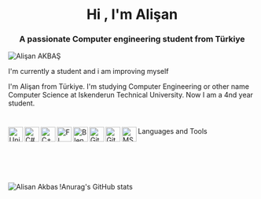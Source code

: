 <h1 align="center">Hi , I'm Alişan</h1>
<h3 align="center">A passionate Computer engineering student from Türkiye</h3>

<p align="left"> <img src="https://komarev.com/ghpvc/?username=yukseelalkis" alt="Alişan AKBAŞ" /> </p>

 I'm currently a student and i am improving myself

I'm Alişan from Türkiye. I'm studying Computer Engineering or other name Computer Science at Iskenderun Technical University. Now I am a 4nd year student.

#

Languages and Tools
<img align="left" alt="Unity" width="30px" src="https://cdn.freelogovectors.net/wp-content/uploads/2023/11/unitylogo-freelogovectors.net_.png" />
<img align="left" alt="C#" width="30px" src="https://cdn.jsdelivr.net/gh/devicons/devicon/icons/csharp/csharp-plain.svg" />
<img align="left" alt="C++" width="30px" src="https://cdn.jsdelivr.net/gh/devicons/devicon/icons/cplusplus/cplusplus-plain.svg" />
<img align="left" alt="Fl Studio" width="30px" src="https://e7.pngegg.com/pngimages/323/368/png-clipart-fl-studio-mobile-line-ipod-touch-studio-one-free-natural-foods-food.png" />
<img align="left" alt="Blender" width="30px" src="https://upload.wikimedia.org/wikipedia/commons/0/0c/Blender_logo_no_text.svg" />
<img align="left" alt="Git" width="30px" src="https://cdn.jsdelivr.net/gh/devicons/devicon/icons/git/git-original.svg" />
<img align="left" alt="Github" width="30px" src="https://cdn.jsdelivr.net/gh/devicons/devicon/icons/github/github-original.svg" />
<img align="left" alt="MSSQL" width="30px" src="https://cdn.jsdelivr.net/gh/devicons/devicon/icons/microsoftsqlserver/microsoftsqlserver-plain-wordmark.svg" />


<br />
<br />
<br />
<br />

<p><img align="left" src="https://github-readme-stats.vercel.app/api/top-langs/?username=AlisanAKBAS2025&layout=compact&hide=html" alt="Alisan Akbas"

!Anurag's GitHub stats
